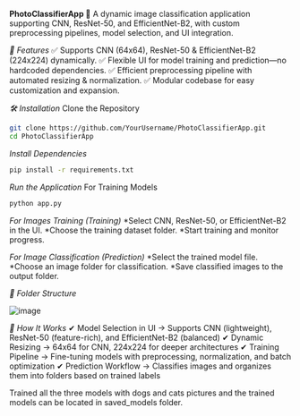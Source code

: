 **PhotoClassifierApp 📸**
A dynamic image classification application supporting CNN, ResNet-50, and EfficientNet-B2, with custom preprocessing pipelines, model selection, and UI integration.

*🚀 Features*
✅ Supports CNN (64x64), ResNet-50 & EfficientNet-B2 (224x224) dynamically. ✅ Flexible UI for model training and prediction—no hardcoded dependencies. ✅ Efficient preprocessing pipeline with automated resizing & normalization. ✅ Modular codebase for easy customization and expansion.

*🛠 Installation*
Clone the Repository
```bash
git clone https://github.com/YourUsername/PhotoClassifierApp.git
cd PhotoClassifierApp
```

*Install Dependencies*
```bash
pip install -r requirements.txt
```

*Run the Application*
For Training Models
```bash
python app.py
```

*For Images Training (Training)*
*Select CNN, ResNet-50, or EfficientNet-B2 in the UI.
*Choose the training dataset folder.
*Start training and monitor progress.

*For Image Classification (Prediction)*
*Select the trained model file.
*Choose an image folder for classification.
*Save classified images to the output folder.

*📜 Folder Structure*

![image](https://github.com/user-attachments/assets/631ceb93-1d94-4154-8a49-4db7584fe125)


*🧩 How It Works*
✔ Model Selection in UI → Supports CNN (lightweight), ResNet-50 (feature-rich), and EfficientNet-B2 (balanced) ✔ Dynamic Resizing → 64x64 for CNN, 224x224 for deeper architectures ✔ Training Pipeline → Fine-tuning models with preprocessing, normalization, and batch optimization ✔ Prediction Workflow → Classifies images and organizes them into folders based on trained labels

Trained all the three models with dogs and cats pictures and the trained models can be located in saved_models folder.
